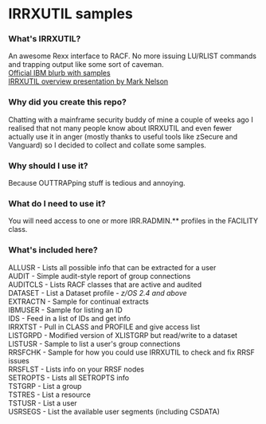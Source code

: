 # IRRXUTIL samples
### What's IRRXUTIL?
An awesome Rexx interface to RACF. No more issuing LU/RLIST commands and trapping output like some sort of caveman.  
[Official IBM blurb with samples](https://www-03.ibm.com/systems/z/os/zos/features/racf/downloads/irrxutil.html)  
[IRRXUTIL overview presentation by Mark Nelson](https://share.confex.com/share/116/webprogram/Handout/Session8255/share_2011_02_irrxutil.pdf)  

### Why did you create this repo?  
Chatting with a mainframe security buddy of mine a couple of weeks ago I realised that not many people know about IRRXUTIL and even fewer actually use it in anger (mostly thanks to useful tools like zSecure and Vanguard) so I decided to collect and collate some samples.   

### Why should I use it?
Because OUTTRAPping stuff is tedious and annoying.  

### What do I need to use it?  
You will need access to one or more IRR.RADMIN.** profiles in the FACILITY class.  

### What's included here?  
ALLUSR - Lists all possible info that can be extracted for a user  
AUDIT - Simple audit-style report of group connections  
AUDITCLS - Lists RACF classes that are active and audited  
DATASET - List a Dataset profile - *z/OS 2.4 and above*  
EXTRACTN - Sample for continual extracts  
IBMUSER - Sample for listing an ID  
IDS - Feed in a list of IDs and get info  
IRRXTST - Pull in CLASS and PROFILE and give access list  
LISTGRPD - Modified version of XLISTGRP but read/write to a dataset  
LISTUSR - Sample to list a user's group connections  
RRSFCHK - Sample for how you could use IRRXUTIL to check and fix RRSF issues  
RRSFLST - Lists info on your RRSF nodes  
SETROPTS - Lists all SETROPTS info  
TSTGRP - List a group  
TSTRES - List a resource  
TSTUSR - List a user  
USRSEGS - List the available user segments (including CSDATA)
